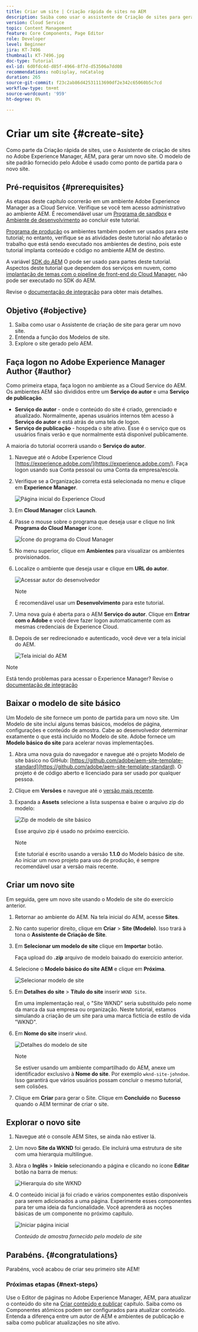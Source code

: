 ```yaml
---
title: Criar um site | Criação rápida de sites no AEM
description: Saiba como usar o assistente de Criação de sites para gerar um novo site. O modelo de site padrão fornecido pelo Adobe é um ponto de partida para o novo site.
version: Cloud Service
topic: Content Management
feature: Core Components, Page Editor
role: Developer
level: Beginner
jira: KT-7496
thumbnail: KT-7496.jpg
doc-type: Tutorial
exl-id: 6d0fdc4d-d85f-4966-8f7d-d53506a7dd08
recommendations: noDisplay, noCatalog
duration: 265
source-git-commit: f23c2ab86d42531113690df2e342c65060b5c7cd
workflow-type: tm+mt
source-wordcount: '959'
ht-degree: 0%

---
```


# Criar um site {#create-site}

Como parte da Criação rápida de sites, use o Assistente de criação de sites no Adobe Experience Manager, AEM, para gerar um novo site. O modelo de site padrão fornecido pelo Adobe é usado como ponto de partida para o novo site.

## Pré-requisitos {#prerequisites}

As etapas deste capítulo ocorrerão em um ambiente Adobe Experience Manager as a Cloud Service. Verifique se você tem acesso administrativo ao ambiente AEM. É recomendável usar um [Programa de sandbox](https://experienceleague.adobe.com/docs/experience-manager-cloud-service/onboarding/getting-access/sandbox-programs/introduction-sandbox-programs.html) e [Ambiente de desenvolvimento](https://experienceleague.adobe.com/docs/experience-manager-cloud-service/implementing/using-cloud-manager/manage-environments.html) ao concluir este tutorial.

[Programa de produção](https://experienceleague.adobe.com/docs/experience-manager-cloud-service/content/implementing/using-cloud-manager/programs/introduction-production-programs.html) os ambientes também podem ser usados para este tutorial; no entanto, verifique se as atividades deste tutorial não afetarão o trabalho que está sendo executado nos ambientes de destino, pois este tutorial implanta conteúdo e código no ambiente AEM de destino.

A variável [SDK do AEM](https://experienceleague.adobe.com/docs/experience-manager-learn/cloud-service/local-development-environment-set-up/aem-runtime.html) O pode ser usado para partes deste tutorial. Aspectos deste tutorial que dependem dos serviços em nuvem, como [implantação de temas com o pipeline de front-end do Cloud Manager](https://experienceleague.adobe.com/docs/experience-manager-learn/getting-started-wknd-tutorial-develop/site-template/theming.html), não pode ser executado no SDK do AEM.

Revise o [documentação de integração](https://experienceleague.adobe.com/docs/experience-manager-cloud-service/onboarding/home.html) para obter mais detalhes.

## Objetivo {#objective}

1. Saiba como usar o Assistente de criação de site para gerar um novo site.
1. Entenda a função dos Modelos de site.
1. Explore o site gerado pelo AEM.

## Faça logon no Adobe Experience Manager Author {#author}

Como primeira etapa, faça logon no ambiente as a Cloud Service do AEM. Os ambientes AEM são divididos entre um **Serviço do autor** e uma **Serviço de publicação**.

* **Serviço do autor** - onde o conteúdo do site é criado, gerenciado e atualizado. Normalmente, apenas usuários internos têm acesso à **Serviço do autor** e está atrás de uma tela de logon.
* **Serviço de publicação** - hospeda o site ativo. Esse é o serviço que os usuários finais verão e que normalmente está disponível publicamente.

A maioria do tutorial ocorrerá usando o **Serviço do autor**.

1. Navegue até o Adobe Experience Cloud [https://experience.adobe.com/](https://experience.adobe.com/). Faça logon usando sua Conta pessoal ou uma Conta da empresa/escola.
1. Verifique se a Organização correta está selecionada no menu e clique em **Experience Manager**.

   ![Página inicial do Experience Cloud](assets/create-site/experience-cloud-home-screen.png)

1. Em **Cloud Manager** click **Launch**.
1. Passe o mouse sobre o programa que deseja usar e clique no link **Programa do Cloud Manager** ícone.

   ![Ícone do programa do Cloud Manager](assets/create-site/cloud-manager-program-icon.png)

1. No menu superior, clique em **Ambientes** para visualizar os ambientes provisionados.

1. Localize o ambiente que deseja usar e clique em **URL do autor**.

   ![Acessar autor do desenvolvedor](assets/create-site/access-dev-environment.png)

   >[!NOTE]
   >
   >É recomendável usar um **Desenvolvimento** para este tutorial.

1. Uma nova guia é aberta para o AEM **Serviço do autor**. Clique em **Entrar com o Adobe** e você deve fazer logon automaticamente com as mesmas credenciais de Experience Cloud.

1. Depois de ser redirecionado e autenticado, você deve ver a tela inicial do AEM.

   ![Tela inicial do AEM](assets/create-site/aem-start-screen.png)

>[!NOTE]
>
> Está tendo problemas para acessar o Experience Manager? Revise o [documentação de integração](https://experienceleague.adobe.com/docs/experience-manager-cloud-service/onboarding/home.html)

## Baixar o modelo de site básico

Um Modelo de site fornece um ponto de partida para um novo site. Um Modelo de site inclui alguns temas básicos, modelos de página, configurações e conteúdo de amostra. Cabe ao desenvolvedor determinar exatamente o que está incluído no Modelo de site. Adobe fornece um **Modelo básico do site** para acelerar novas implementações.

1. Abra uma nova guia do navegador e navegue até o projeto Modelo de site básico no GitHub: [https://github.com/adobe/aem-site-template-standard](https://github.com/adobe/aem-site-template-standard). O projeto é de código aberto e licenciado para ser usado por qualquer pessoa.
1. Clique em **Versões** e navegue até o [versão mais recente](https://github.com/adobe/aem-site-template-standard/releases/latest).
1. Expanda a **Assets** selecione a lista suspensa e baixe o arquivo zip do modelo:

   ![Zip de modelo de site básico](assets/create-site/template-basic-zip-file.png)

   Esse arquivo zip é usado no próximo exercício.

   >[!NOTE]
   >
   > Este tutorial é escrito usando a versão **1.1.0** do Modelo básico de site. Ao iniciar um novo projeto para uso de produção, é sempre recomendável usar a versão mais recente.

## Criar um novo site

Em seguida, gere um novo site usando o Modelo de site do exercício anterior.

1. Retornar ao ambiente do AEM. Na tela inicial do AEM, acesse **Sites**.
1. No canto superior direito, clique em **Criar** > **Site (Modelo)**. Isso trará à tona o **Assistente de Criação de Site**.
1. Em **Selecionar um modelo de site** clique em **Importar** botão.

   Faça upload do **.zip** arquivo de modelo baixado do exercício anterior.

1. Selecione o **Modelo básico do site AEM** e clique em **Próxima**.

   ![Selecionar modelo de site](assets/create-site/select-site-template.png)

1. Em **Detalhes do site** > **Título do site** inserir `WKND Site`.

   Em uma implementação real, o &quot;Site WKND&quot; seria substituído pelo nome da marca da sua empresa ou organização. Neste tutorial, estamos simulando a criação de um site para uma marca fictícia de estilo de vida &quot;WKND&quot;.

1. Em **Nome do site** inserir `wknd`.

   ![Detalhes do modelo de site](assets/create-site/site-template-details.png)

   >[!NOTE]
   >
   > Se estiver usando um ambiente compartilhado do AEM, anexe um identificador exclusivo à **Nome do site**. Por exemplo `wknd-site-johndoe`. Isso garantirá que vários usuários possam concluir o mesmo tutorial, sem colisões.

1. Clique em **Criar** para gerar o Site. Clique em **Concluído** no **Sucesso** quando o AEM terminar de criar o site.

## Explorar o novo site

1. Navegue até o console AEM Sites, se ainda não estiver lá.
1. Um novo **Site da WKND** foi gerado. Ele incluirá uma estrutura de site com uma hierarquia multilíngue.
1. Abra o **Inglês** > **Início** selecionando a página e clicando no ícone **Editar** botão na barra de menus:

   ![Hierarquia do site WKND](assets/create-site/wknd-site-starter-hierarchy.png)

1. O conteúdo inicial já foi criado e vários componentes estão disponíveis para serem adicionados a uma página. Experimente esses componentes para ter uma ideia da funcionalidade. Você aprenderá as noções básicas de um componente no próximo capítulo.

   ![Iniciar página inicial](assets/create-site/start-home-page.png)

   *Conteúdo de amostra fornecido pelo modelo de site*

## Parabéns. {#congratulations}

Parabéns, você acabou de criar seu primeiro site AEM!

### Próximas etapas {#next-steps}

Use o Editor de páginas no Adobe Experience Manager, AEM, para atualizar o conteúdo do site na [Criar conteúdo e publicar](author-content-publish.md) capítulo. Saiba como os Componentes atômicos podem ser configurados para atualizar conteúdo. Entenda a diferença entre um autor de AEM e ambientes de publicação e saiba como publicar atualizações no site ativo.
